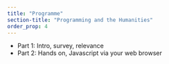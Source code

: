 ```yaml
---
title: "Programme"
section-title: "Programming and the Humanities"
order_prop: 4
---
```


+ Part 1: Intro, survey, relevance
+ Part 2: Hands on, Javascript via your web browser


